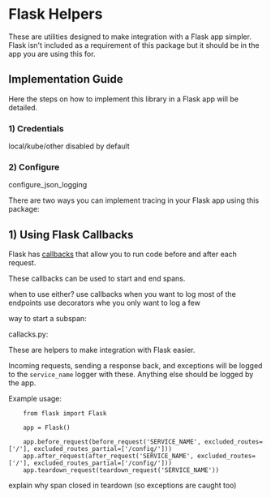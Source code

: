 # Flask Helpers

These are utilities designed to make integration with a Flask app simpler. Flask isn't included as a requirement of this
package but it should be in the app you are using this for.

## Implementation Guide
Here the steps on how to implement this library in a Flask app will be detailed.
### 1) Credentials
local/kube/other
disabled by default

### 2) Configure 
configure_json_logging

There are two ways you can implement tracing in your Flask app using this package:
## 1) Using Flask Callbacks
Flask has [callbacks](http://flask.pocoo.org/docs/1.0/api/#flask.Flask.after_request) that allow you to run code before and after each request. 

These callbacks can be used to start and end spans.

when to use either?
use callbacks when you want to log most of the endpoints
use decorators whe you only want to log a few

way to start a subspan: 



callacks.py:

These are helpers to make integration with Flask easier.

Incoming requests, sending a response back, and exceptions will be logged to the `service_name` logger with these.
Anything else should be logged by the app.

Example usage:
```python3
    from flask import Flask

    app = Flask()

    app.before_request(before_request('SERVICE_NAME', excluded_routes=['/'], excluded_routes_partial=['/config/']))
    app.after_request(after_request('SERVICE_NAME', excluded_routes=['/'], excluded_routes_partial=['/config/']))
    app.teardown_request(teardown_request('SERVICE_NAME'))

```

explain why span closed in teardown (so exceptions are caught too)